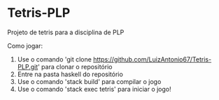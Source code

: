 # Tetris-PLP
Projeto de tetris para a disciplina de PLP

Como jogar: 
1. Use o comando 'git clone https://github.com/LuizAntonio67/Tetris-PLP.git' para clonar o repositório
2. Entre na pasta haskell do repositório
3. Use o comando 'stack build' para compilar o jogo
4. Use o comando 'stack exec tetris' para iniciar o jogo!
